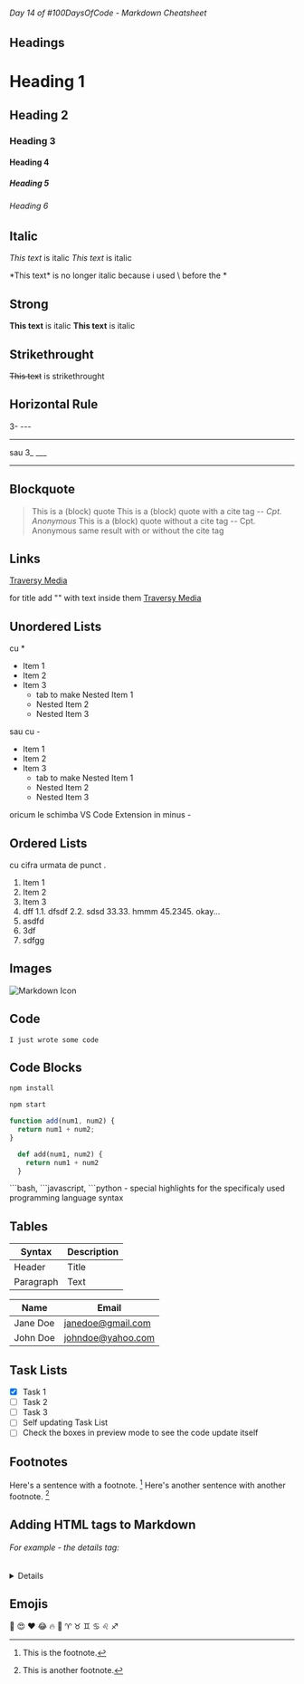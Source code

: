 ###### Day 14 of #100DaysOfCode - Markdown Cheatsheet

<!-- # 1. Official Markdown -->

## Headings

# Heading 1

## Heading 2

### Heading 3

#### Heading 4

##### Heading 5

###### Heading 6

## Italic

_This text_ is italic
_This text_ is italic

<!-- To escape the * use \ before it -->

\*This text\* is no longer italic because i used \ before the \*

## Strong

**This text** is italic
**This text** is italic

## Strikethrought

~~This text~~ is strikethrought

## Horizontal Rule

3- \---

---

sau
3\_ \_\_\_

---

## Blockquote

> This is a (block) quote
> This is a (block) quote with a cite tag -- <cite> Cpt. Anonymous </cite>
> This is a (block) quote without a cite tag -- Cpt. Anonymous
> same result with or without the cite tag <cite></cite>

## Links

[Traversy Media](https://www.traversymedia.com/)

for title add "" with text inside them
[Traversy Media](https://www.traversymedia.com/ "Traversy Media")

## Unordered Lists

cu \*

- Item 1
- Item 2
- Item 3
  - tab to make Nested Item 1
  - Nested Item 2
  - Nested Item 3

sau cu \-

- Item 1
- Item 2
- Item 3
  - tab to make Nested Item 1
  - Nested Item 2
  - Nested Item 3

oricum le schimba VS Code Extension in minus -

## Ordered Lists

cu cifra urmata de punct \.

1. Item 1
2. Item 2
3. Item 3
4. dff
   1.1. dfsdf
   2.2. sdsd
   33.33. hmmm
   45.2345. okay...
5. asdfd
6. 3df
7. sdfgg

## Images

![Markdown Icon](https://upload.wikimedia.org/wikipedia/commons/5/5e/Font_Awesome_5_brands_markdown.svg)

## Code

`I just wrote some code`

<!-- # 2. GitHub Markdown -->

## Code Blocks

```bash
npm install

npm start
```

```javascript
function add(num1, num2) {
  return num1 + num2;
}
```

```python
  def add(num1, num2) {
    return num1 + num2
  }
```

\```bash, \```javascript, \```python - special highlights for the specificaly used programming language syntax

## Tables

| Syntax    | Description |
| --------- | ----------- |
| Header    | Title       |
| Paragraph | Text        |

| Name     | Email             |
| -------- | ----------------- |
| Jane Doe | janedoe@gmail.com |
| John Doe | johndoe@yahoo.com |

## Task Lists

- [x] Task 1
- [ ] Task 2
- [ ] Task 3
- [ ] Self updating Task List
- [ ] Check the boxes in preview mode to see the code update itself

## Footnotes

Here's a sentence with a footnote. [^1]
Here's another sentence with another footnote. [^2]

[^1]: This is the footnote.
[^2]: This is another footnote.

## Adding HTML tags to Markdown

###### For example - the details tag:

<details>
  <sumary> This is a test</sumary>
  <p> Pragraph #1
  Lorem ipsum, dolor sit amet consectetur adipisicing elit.
  </p>
  <p>
    Paragraph #2
    Lorem ipsum, dolor sit amet consectetur adipisicing elit. Accusantium
    dolor at sequi obcaecati cupiditate. Voluptates repellendus cupiditate
    aperiam! Incidunt amet quo neque.
  </p>  
  No paragraph - same as with paragraph tag
  Lorem ipsum, dolor sit amet consectetur adipisicing elit. Accusantium dolor at sequi obcaecati cupiditate. Voluptates repellendus cupiditate aperiam! Incidunt amet quo neque.
  
- Item 1
- Item 2
- Item 3
</details>

## Emojis

🙏 😍 ❤ 😂 🔥 🚀
&#9800; &#9801; &#9802; &#9803; &#9804; &#9808;
